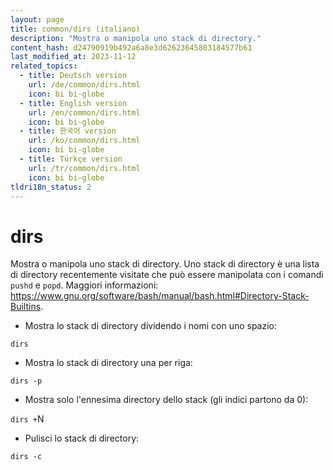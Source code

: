 ```yaml
---
layout: page
title: common/dirs (italiano)
description: "Mostra o manipola uno stack di directory."
content_hash: d24790919b492a6a8e3d62623645803184577b61
last_modified_at: 2023-11-12
related_topics:
  - title: Deutsch version
    url: /de/common/dirs.html
    icon: bi bi-globe
  - title: English version
    url: /en/common/dirs.html
    icon: bi bi-globe
  - title: 한국어 version
    url: /ko/common/dirs.html
    icon: bi bi-globe
  - title: Türkçe version
    url: /tr/common/dirs.html
    icon: bi bi-globe
tldri18n_status: 2
---
```

# dirs

Mostra o manipola uno stack di directory.
Uno stack di directory è una lista di directory recentemente visitate che può essere manipolata con i comandi `pushd` e `popd`.
Maggiori informazioni: <https://www.gnu.org/software/bash/manual/bash.html#Directory-Stack-Builtins>.

- Mostra lo stack di directory dividendo i nomi con uno spazio:

`dirs`

- Mostra lo stack di directory una per riga:

`dirs -p`

- Mostra solo l'ennesima directory dello stack (gli indici partono da 0):

`dirs +`<span class="tldr-var badge badge-pill bg-dark-lm bg-white-dm text-white-lm text-dark-dm font-weight-bold">N</span>

- Pulisci lo stack di directory:

`dirs -c`
